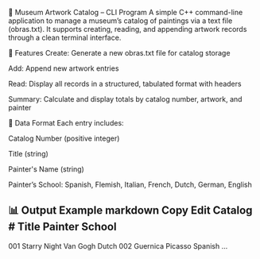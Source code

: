🎨 Museum Artwork Catalog – CLI Program
A simple C++ command-line application to manage a museum’s catalog of paintings via a text file (obras.txt). It supports creating, reading, and appending artwork records through a clean terminal interface.

🚀 Features
Create: Generate a new obras.txt file for catalog storage

Add: Append new artwork entries

Read: Display all records in a structured, tabulated format with headers

Summary: Calculate and display totals by catalog number, artwork, and painter

📁 Data Format
Each entry includes:

Catalog Number (positive integer)

Title (string)

Painter's Name (string)

Painter’s School: Spanish, Flemish, Italian, French, Dutch, German, English

📊 Output Example
markdown
Copy
Edit
Catalog #   Title           Painter        School
--------------------------------------------------
001         Starry Night    Van Gogh       Dutch
002         Guernica        Picasso        Spanish
...
